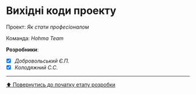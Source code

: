 # Вихідні коди проекту

Проект: *Як стати професіоналом*

Команда: *Hohma Team*

**Розробники**:

- [X] *Добровольський Є.П.*
- [X] *Колодяжний С.С.*
 
 ---
[:arrow_up: Повернутись до початку етапу розробки](/docs/3.Developing/README.md)
